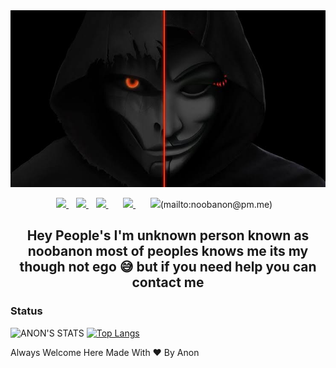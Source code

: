 <img src="https://github.com/noobanon/noobanon/blob/master/EVqprPj.jpg"> 


<p align='center'> <a href="https://twitter.com/noobanonx">
    <img src="https://img.shields.io/badge/twitter-%231DA1F2.svg?&style=for-the-badge&logo=twitter&logoColor=white" />        
  </a>&nbsp;&nbsp; <a href="https://linkedin.com/noobanon">
    <img src="https://img.shields.io/badge/linkedin-%230077B5.svg?&style=for-the-badge&logo=linkedin&logoColor=white" />        
  </a>&nbsp;&nbsp; <a href="https://instagram.com/noobanon">
    <img src="https://img.shields.io/badge/instagram-%23E4405F.svg?&style=for-the-badge&logo=instagram&logoColor=white" />        
  </a>&nbsp;&nbsp; 
</a>&nbsp;&nbsp; <a href="https://t.me/noobanon">
    <img src="https://img.shields.io/badge/%20%F0%9F%92%99-Telegram-blue?style=for-the-badge" />        
  </a>&nbsp;&nbsp; </a>&nbsp;&nbsp; <a mailto:noobanon@pm.me>
    <img src="https://img.shields.io/badge/protonmail-8B89CC?&style=for-the-badge&logo=protonmail&logoColor=white" />(mailto:noobanon@pm.me)       
  </a>&nbsp;&nbsp; </p>

<h2 align='center'> Hey People's I'm unknown person known as noobanon most of peoples knows me its my though not ego 😅 but if you need help you can contact me </h2>


### Status 
<p align='center'>
  
![ANON'S STATS](https://github-readme-stats.vercel.app/api?username=noobanon&show_icons=true&theme=radical)
[![Top Langs](https://github-readme-stats.vercel.app/api/top-langs/?username=noobanon&layout=compact)](https://github.com/noobanon/github-readme-stats)

<p/>
Always Welcome Here Made With ❤ By Anon
